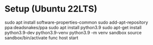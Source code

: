 # Setup (Ubuntu 22LTS)
sudo apt install software-properties-common
sudo add-apt-repository ppa:deadsnakes/ppa
sudo apt install python3.9
sudo apt-get install python3.9-dev python3.9-venv
python3.9 -m venv sandbox
source sandbox/bin/activate
func host start